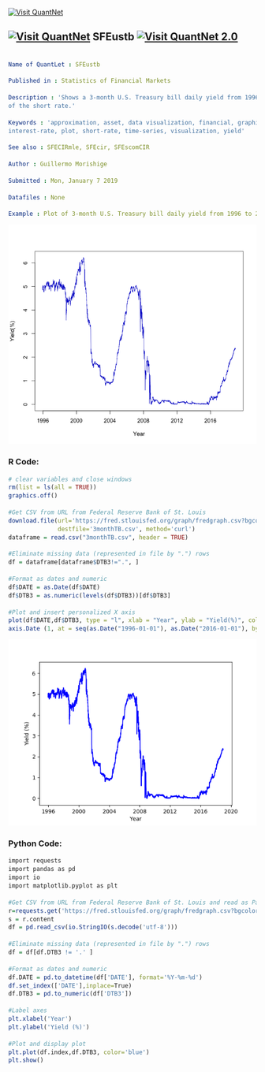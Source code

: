 
[<img src="https://github.com/QuantLet/Styleguide-and-FAQ/blob/master/pictures/banner.png" width="888" alt="Visit QuantNet">](http://quantlet.de/)

## [<img src="https://github.com/QuantLet/Styleguide-and-FAQ/blob/master/pictures/qloqo.png" alt="Visit QuantNet">](http://quantlet.de/) **SFEustb** [<img src="https://github.com/QuantLet/Styleguide-and-FAQ/blob/master/pictures/QN2.png" width="60" alt="Visit QuantNet 2.0">](http://quantlet.de/)

```yaml

Name of QuantLet : SFEustb

Published in : Statistics of Financial Markets

Description : 'Shows a 3-month U.S. Treasury bill daily yield from 1996 to 2019 as an approximation
of the short rate.'

Keywords : 'approximation, asset, data visualization, financial, graphical representation,
interest-rate, plot, short-rate, time-series, visualization, yield'

See also : SFECIRmle, SFEcir, SFEscomCIR

Author : Guillermo Morishige

Submitted : Mon, January 7 2019

Datafiles : None

Example : Plot of 3-month U.S. Treasury bill daily yield from 1996 to 2019.

```

![Picture1](SFEustb_R.png)


### R Code:
```r
# clear variables and close windows
rm(list = ls(all = TRUE))
graphics.off()
             
#Get CSV from URL from Federal Reserve Bank of St. Louis
download.file(url='https://fred.stlouisfed.org/graph/fredgraph.csv?bgcolor=%23e1e9f0&chart_type=line&drp=0&fo=open%20sans&graph_bgcolor=%23ffffff&height=450&mode=fred&recession_bars=on&txtcolor=%23444444&ts=12&tts=12&width=1168&nt=0&thu=0&trc=0&show_legend=yes&show_axis_titles=yes&show_tooltip=yes&id=DTB3&scale=left&cosd=1995-12-20&coed=2018-12-21&line_color=%234572a7&link_values=false&line_style=solid&mark_type=none&mw=3&lw=2&ost=-99999&oet=99999&mma=0&fml=a&fq=Daily&fam=avg&fgst=lin&fgsnd=2009-06-01&line_index=1&transformation=lin&vintage_date=2018-12-27&revision_date=2018-12-27&nd=1954-01-04',
              destfile='3monthTB.csv', method='curl')
dataframe = read.csv("3monthTB.csv", header = TRUE)

#Eliminate missing data (represented in file by ".") rows 
df = dataframe[dataframe$DTB3!=".", ]

#Format as dates and numeric
df$DATE = as.Date(df$DATE)
df$DTB3 = as.numeric(levels(df$DTB3))[df$DTB3]

#Plot and insert personalized X axis                    
plot(df$DATE,df$DTB3, type = "l", xlab = "Year", ylab = "Yield(%)", col = "blue3", frame = TRUE, xaxt='n')
axis.Date (1, at = seq(as.Date("1996-01-01"), as.Date("2016-01-01"), by = "+4 year"))


```

![Picture2](SFEustb_py.png)


### Python Code:
```r
import requests
import pandas as pd
import io
import matplotlib.pyplot as plt

#Get CSV from URL from Federal Reserve Bank of St. Louis and read as Panda series
r=requests.get('https://fred.stlouisfed.org/graph/fredgraph.csv?bgcolor=%23e1e9f0&chart_type=line&drp=0&fo=open%20sans&graph_bgcolor=%23ffffff&height=450&mode=fred&recession_bars=on&txtcolor=%23444444&ts=12&tts=12&width=1168&nt=0&thu=0&trc=0&show_legend=yes&show_axis_titles=yes&show_tooltip=yes&id=DTB3&scale=left&cosd=1995-12-20&coed=2018-12-21&line_color=%234572a7&link_values=false&line_style=solid&mark_type=none&mw=3&lw=2&ost=-99999&oet=99999&mma=0&fml=a&fq=Daily&fam=avg&fgst=lin&fgsnd=2009-06-01&line_index=1&transformation=lin&vintage_date=2018-12-28&revision_date=2018-12-28&nd=1954-01-04')
s = r.content
df = pd.read_csv(io.StringIO(s.decode('utf-8')))

#Eliminate missing data (represented in file by ".") rows
df = df[df.DTB3 != '.' ]

#Format as dates and numeric
df.DATE = pd.to_datetime(df['DATE'], format='%Y-%m-%d')
df.set_index(['DATE'],inplace=True)
df.DTB3 = pd.to_numeric(df['DTB3'])

#Label axes
plt.xlabel('Year')
plt.ylabel('Yield (%)')

#Plot and display plot
plt.plot(df.index,df.DTB3, color='blue')
plt.show()
